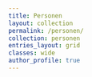 ```yaml
---
title: Personen
layout: collection
permalink: /personen/
collection: personen
entries_layout: grid
classes: wide
author_profile: true
---
```

